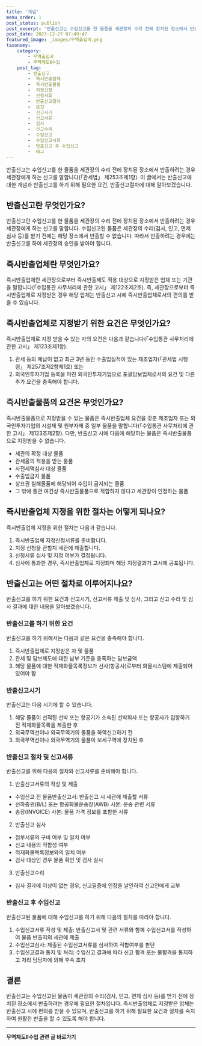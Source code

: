 ```yaml
---
title: '개념'
menu_order: 1
post_status: publish
post_excerpt: '반출신고는 수입신고를 한 물품을 세관장의 수리 전에 장치된 장소에서 반출하려는 경우 세관장에게 하는 신고를 말합니다  관세법  제253조제1항 . 이 글에서는 반출신고에 대한 개념과 반출신고를 하기 위해 필요한 요건, 반출신고절차에 대해 알아보겠습니다.'
post_date: 2023-12-27 07:49:47
featured_image: _images/무역출입국.png
taxonomy:
    category:
        - 무역출입국
        - 무역제도Ⅱ수입
    post_tag:
        - 반출신고
        -  즉시반출업체
        -  즉시반출물품
        -  지정신청
        -  신청서류
        -  반출신고절차
        -  요건
        -  신고시기
        -  신고서류
        -  심사
        -  신고수리
        -  수입신고
        -  수입신고서류
        -  반출신고 후 수입신고
        -  태그
---
```



반출신고는 수입신고를 한 물품을 세관장의 수리 전에 장치된 장소에서 반출하려는 경우 세관장에게 하는 신고를 말합니다(「관세법」 제253조제1항). 이 글에서는 반출신고에 대한 개념과 반출신고를 하기 위해 필요한 요건, 반출신고절차에 대해 알아보겠습니다.

## 반출신고란 무엇인가요?

반출신고란 수입신고를 한 물품을 세관장의 수리 전에 장치된 장소에서 반출하려는 경우 세관장에게 하는 신고를 말합니다. 수입신고된 물품은 세관장의 수리(검사, 인고, 면제 심사 등)를 받기 전에는 해당 장소에서 반출할 수 없습니다. 따라서 반출하려는 경우에는 반출신고를 하여 세관장의 승인을 받아야 합니다.

## 즉시반출업체란 무엇인가요?

즉시반출업체란 세관장으로부터 즉시반출제도 적용 대상으로 지정받은 업체 또는 기관을 말합니다(「수입통관 사무처리에 관한 고시」 제122조제2호). 즉, 세관장으로부터 즉시반출업체로 지정받은 경우 해당 업체는 반출신고 시에 즉시반출업체로서의 편의를 받을 수 있습니다.

## 즉시반출업체로 지정받기 위한 요건은 무엇인가요?

즉시반출업체로 지정 받을 수 있는 자의 요건은 다음과 같습니다(「수입통관 사무처리에 관한 고시」 제123조제1항).

1. 관세 등의 체납이 없고 최근 3년 동안 수출입실적이 있는 제조업자(「관세법 시행령」 제257조제2항제1호) 또는 
2. 외국인투자기업 등록을 마친 외국인투자기업으로 포괄담보업체로서의 요건 및 다른 추가 요건을 충족해야 합니다.

## 즉시반출물품의 요건은 무엇인가요?

즉시반출물품으로 지정받을 수 있는 물품은 즉시반출업체 요건을 갖춘 제조업자 또는 외국인투자기업의 시설재 및 원부자재 중 일부 물품을 말합니다(「수입통관 사무처리에 관한 고시」 제123조제2항). 다만, 반출신고 시에 다음에 해당하는 물품은 즉시반출물품으로 지정받을 수 없습니다.

- 세관의 확정 대상 물품
- 관세율의 적용을 받는 물품
- 사전세액심사 대상 물품
- 수출입금지 물품
- 상표권 침해물품에 해당되어 수입이 금지되는 물품
- 그 밖에 통관 여건상 즉시반출물품으로 적합하지 않다고 세관장이 인정하는 물품

## 즉시반출업체 지정을 위한 절차는 어떻게 되나요?

즉시반출업체 지정을 위한 절차는 다음과 같습니다.

1. 즉시반출업체 지정신청서류를 준비합니다.
2. 지정 신청을 관할지 세관에 제출합니다.
3. 신청서류 심사 및 지정 여부가 결정됩니다.
4. 심사에 통과한 경우, 즉시반출업체로 지정되며 해당 지정결과가 고시에 공포됩니다.

## 반출신고는 어떤 절차로 이루어지나요?

반출신고를 하기 위한 요건과 신고시기, 신고서류 제출 및 심사, 그리고 신고 수리 및 심사 결과에 대한 내용을 알아보겠습니다.

### 반출신고를 하기 위한 요건

반출신고를 하기 위해서는 다음과 같은 요건을 충족해야 합니다.

1. 즉시반출업체로 지정받은 자 및 물품
2. 관세 및 담보제도에 대한 납부 기준을 충족하는 담보금액
3. 해당 물품에 대한 적재화물목록정보가 선사(항공사)로부터 화물시스템에 제출되어 있어야 함

### 반출신고시기

반출신고는 다음 시기에 할 수 있습니다.

1. 해당 물품이 선적된 선박 또는 항공기가 소속된 선박회사 또는 항공사가 입항하기 전 적재화물목록을 제출한 후
2. 외국무역선이나 외국무역기의 물품을 하역신고하기 전
3. 외국무역선이나 외국무역기의 물품이 보세구역에 장치된 후

### 반출신고 절차 및 신고서류

반출신고를 위해 다음의 절차와 신고서류를 준비해야 합니다.

1. 반출신고서류의 작성 및 제출
- 수입신고 전 물품반출신고서: 반출신고 시 세관에 제출할 서류
- 선하증권(B/L) 또는 항공화물운송장(AWB) 사본: 운송 관련 서류
- 송장(INVOICE) 사본: 물품 가격 정보를 포함한 서류

2. 반출신고 심사
- 첨부서류의 구비 여부 및 일치 여부
- 신고 내용의 적합성 여부
- 적재화물목록정보와의 일치 여부
- 검사 대상인 경우 물품 확인 및 검사 실시

3. 반출신고수리
- 심사 결과에 이상이 없는 경우, 신고필증에 인장을 날인하여 신고인에게 교부

### 반출신고 후 수입신고

반출신고된 물품에 대해 수입신고를 하기 위해 다음의 절차를 따라야 합니다.

1. 수입신고서류 작성 및 제출: 반출신고서 및 관련 서류와 함께 수입신고서를 작성하여 물품 반출지의 세관에 제출
2. 수입신고심사: 제출된 수입신고서류를 심사하여 적합여부를 판단
3. 수입신고결과 통지 및 처리: 수입신고 결과에 따라 신고 합격 또는 불합격을 통지하고 처리 담당자에 의해 후속 조치

## 결론

반출신고는 수입신고된 물품이 세관장의 수리(검사, 인고, 면제 심사 등)를 받기 전에 장치된 장소에서 반출하려는 경우에 필요한 절차입니다. 즉시반출업체로 지정받은 업체는 반출신고 시에 편의를 받을 수 있으며, 반출신고를 하기 위해 필요한 요건과 절차를 숙지하여 원활한 반출을 할 수 있도록 해야 합니다.
<!-- wp:separator -->
<hr class="wp-block-separator has-alpha-channel-opacity"/>
<!-- /wp:separator -->

<!-- wp:group {"backgroundColor":"base","layout":{"type":"constrained"}} -->
<div class="wp-block-group has-base-background-color has-background"><!-- wp:paragraph {"align":"center","fontSize":"medium"} -->
<p class="has-text-align-center has-large-font-size"><strong>무역제도Ⅱ수입 관련 글 바로가기</strong></p>
<!-- /wp:paragraph -->


<!-- wp:latest-posts
{"categories":[{"id":14432,"count":19,"description":"","link":"https://uknowlaw.com/category/%eb%ac%b4%ec%97%ad%ec%a0%9c%eb%8f%84%e2%85%b1%ec%88%98%ec%9e%85/","name":"무역제도Ⅱ수입","slug":"무역제도Ⅱ수입","taxonomy":"category","parent":0,"meta":[],"_links":{"self":[{"href":"https://uknowlaw.com/wp-json/wp/v2/categories/14432"}],"collection":[{"href":"https://uknowlaw.com/wp-json/wp/v2/categories"}],"about":[{"href":"https://uknowlaw.com/wp-json/wp/v2/taxonomies/category"}],"wp:post_type":[{"href":"https://uknowlaw.com/wp-json/wp/v2/posts?categories=14432"}],"curies":[{"name":"wp","href":"https://api.w.org/{rel}","templated":true}]}}],"postsToShow":100,"excerptLength":28,"postLayout":"grid","columns":2,"featuredImageAlign":"left","featuredImageSizeSlug":"large","fontSize":"small"} /--></div>
<!-- /wp:group -->
